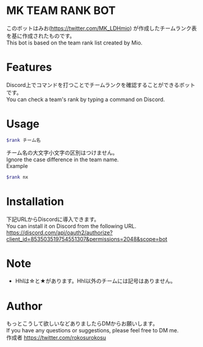 # MK TEAM RANK BOT
 
このボットはみお(https://twitter.com/MK_LDHmio) が作成したチームランク表を基に作成されたものです。  
This bot is based on the team rank list created by Mio.

# Features
 
Discord上でコマンドを打つことでチームランクを確認することができるボットです。  
You can check a team's rank by typing a command on Discord.


# Usage

```bash
$rank チーム名
```
チーム名の大文字小文字の区別はつけません。  
Ignore the case difference in the team name.  
Example
```bash
$rank nx
```

 
# Installation
下記URLからDiscordに導入できます。  
You can install it on Discord from the following URL.  
https://discord.com/api/oauth2/authorize?client_id=853503519754551307&permissions=2048&scope=bot
 

 
# Note
 
* HhIは☆と★があります。HhI以外のチームには記号はありません。
 
# Author
もっとこうして欲しいなどありましたらDMからお願いします。  
If you have any questions or suggestions, please feel free to DM me.  
作成者
https://twitter.com/rokosurokosu
 